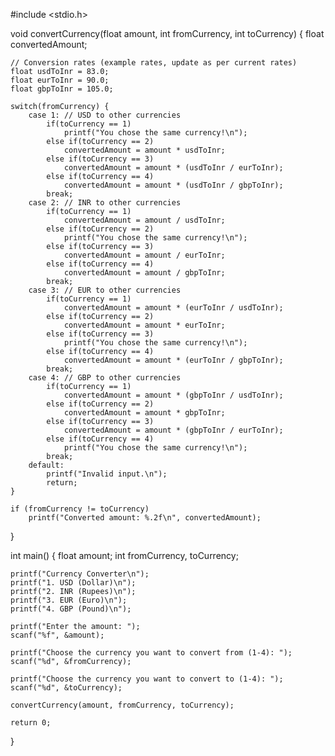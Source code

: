 #include <stdio.h>

void convertCurrency(float amount, int fromCurrency, int toCurrency) {
    float convertedAmount;
    
    // Conversion rates (example rates, update as per current rates)
    float usdToInr = 83.0;
    float eurToInr = 90.0;
    float gbpToInr = 105.0;
    
    switch(fromCurrency) {
        case 1: // USD to other currencies
            if(toCurrency == 1)
                printf("You chose the same currency!\n");
            else if(toCurrency == 2)
                convertedAmount = amount * usdToInr;
            else if(toCurrency == 3)
                convertedAmount = amount * (usdToInr / eurToInr);
            else if(toCurrency == 4)
                convertedAmount = amount * (usdToInr / gbpToInr);
            break;
        case 2: // INR to other currencies
            if(toCurrency == 1)
                convertedAmount = amount / usdToInr;
            else if(toCurrency == 2)
                printf("You chose the same currency!\n");
            else if(toCurrency == 3)
                convertedAmount = amount / eurToInr;
            else if(toCurrency == 4)
                convertedAmount = amount / gbpToInr;
            break;
        case 3: // EUR to other currencies
            if(toCurrency == 1)
                convertedAmount = amount * (eurToInr / usdToInr);
            else if(toCurrency == 2)
                convertedAmount = amount * eurToInr;
            else if(toCurrency == 3)
                printf("You chose the same currency!\n");
            else if(toCurrency == 4)
                convertedAmount = amount * (eurToInr / gbpToInr);
            break;
        case 4: // GBP to other currencies
            if(toCurrency == 1)
                convertedAmount = amount * (gbpToInr / usdToInr);
            else if(toCurrency == 2)
                convertedAmount = amount * gbpToInr;
            else if(toCurrency == 3)
                convertedAmount = amount * (gbpToInr / eurToInr);
            else if(toCurrency == 4)
                printf("You chose the same currency!\n");
            break;
        default:
            printf("Invalid input.\n");
            return;
    }

    if (fromCurrency != toCurrency)
        printf("Converted amount: %.2f\n", convertedAmount);
}

int main() {
    float amount;
    int fromCurrency, toCurrency;

    printf("Currency Converter\n");
    printf("1. USD (Dollar)\n");
    printf("2. INR (Rupees)\n");
    printf("3. EUR (Euro)\n");
    printf("4. GBP (Pound)\n");

    printf("Enter the amount: ");
    scanf("%f", &amount);

    printf("Choose the currency you want to convert from (1-4): ");
    scanf("%d", &fromCurrency);

    printf("Choose the currency you want to convert to (1-4): ");
    scanf("%d", &toCurrency);

    convertCurrency(amount, fromCurrency, toCurrency);

    return 0;
}
